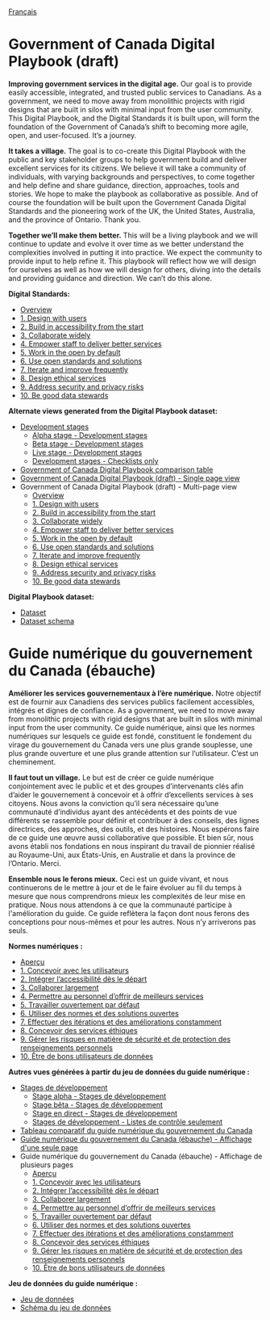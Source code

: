 <!-- markdownlint-disable MD041 -->
[Français](#user-content-guide-numérique-du-gouvernement-du-canada-ébauche)
<!-- markdownlint-enable MD041 -->

# Government of Canada Digital Playbook (draft)

**Improving government services in the digital age.** Our goal is to provide easily accessible, integrated, and trusted public services to Canadians. As a government, we need to move away from monolithic projects with rigid designs that are built in silos with minimal input from the user community. This Digital Playbook, and the Digital Standards it is built upon, will form the foundation of the Government of Canada’s shift to becoming more agile, open, and user-focused. It’s a journey.

**It takes a village.** The goal is to co-create this Digital Playbook with the public and key stakeholder groups to help government build and deliver excellent services for its citizens. We believe it will take a community of individuals, with varying backgrounds and perspectives, to come together and help define and share guidance, direction, approaches, tools and stories. We hope to make the playbook as collaborative as possible. And of course the foundation will be built upon the Government Canada Digital Standards and the pioneering work of the UK, the United States, Australia, and the province of Ontario. Thank you.

**Together we’ll make them better.** This will be a living playbook and we will continue to update and evolve it over time as we better understand the complexities involved in putting it into practice. We expect the community to provide input to help refine it. This playbook will reflect how we will design for ourselves as well as how we will design for others, diving into the details and providing guidance and direction. We can’t do this alone.

**Digital Standards:**

- [Overview](https://canada-ca.github.io/digital-playbook-guide-numerique/en/overview.html)
- [1. Design with users](https://canada-ca.github.io/digital-playbook-guide-numerique/en/1-design-with-users.html)
- [2. Build in accessibility from the start](https://canada-ca.github.io/digital-playbook-guide-numerique/en/2-build-in-accessibility-from-start.html)
- [3. Collaborate widely](https://canada-ca.github.io/digital-playbook-guide-numerique/en/3-collaborate-widely.html)
- [4. Empower staff to deliver better services](https://canada-ca.github.io/digital-playbook-guide-numerique/en/4-empower-staff-deliver-better-services.html)
- [5. Work in the open by default](https://canada-ca.github.io/digital-playbook-guide-numerique/en/5-work-in-open-by-default.html)
- [6. Use open standards and solutions](https://canada-ca.github.io/digital-playbook-guide-numerique/en/6-use-open-standards-solutions.html)
- [7. Iterate and improve frequently](https://canada-ca.github.io/digital-playbook-guide-numerique/en/7-iterate-improve-frequently.html)
- [8. Design ethical services](https://canada-ca.github.io/digital-playbook-guide-numerique/en/8-design-ethical-services.html)
- [9. Address security and privacy risks](https://canada-ca.github.io/digital-playbook-guide-numerique/en/9-address-security-privacy-risks.html)
- [10. Be good data stewards](https://canada-ca.github.io/digital-playbook-guide-numerique/en/10-be-good-data-stewards.html)

**Alternate views generated from the Digital Playbook dataset:**

- [Development stages](https://canada-ca.github.io/digital-playbook-guide-numerique/views/development-stages/en/development-stages.html)
  - [Alpha stage - Development stages](https://canada-ca.github.io/digital-playbook-guide-numerique/views/development-stages/en/alpha.html)
  - [Beta stage - Development stages](https://canada-ca.github.io/digital-playbook-guide-numerique/views/development-stages/en/beta.html)
  - [Live stage - Development stages](https://canada-ca.github.io/digital-playbook-guide-numerique/views/development-stages/en/live.html)
  - [Development stages - Checklists only](https://canada-ca.github.io/digital-playbook-guide-numerique/views/development-stages/en/development-stages-checklists-only.html)
- [Government of Canada Digital Playbook comparison table](https://canada-ca.github.io/digital-playbook-guide-numerique/views/comparison/en/gc-digital-playbook-comparison-table.html)
- [Government of Canada Digital Playbook (draft) - Single page view](https://canada-ca.github.io/digital-playbook-guide-numerique/views/single-page/en/digital-playbook.html)
- Government of Canada Digital Playbook (draft) - Multi-page view
  - [Overview](https://canada-ca.github.io/digital-playbook-guide-numerique/views/standards/en/overview.html)
  - [1. Design with users](https://canada-ca.github.io/digital-playbook-guide-numerique/views/standards/en/1-design-with-users.html)
  - [2. Build in accessibility from the start](https://canada-ca.github.io/digital-playbook-guide-numerique/views/standards/en/2-build-in-accessibility-from-start.html)
  - [3. Collaborate widely](https://canada-ca.github.io/digital-playbook-guide-numerique/views/standards/en/3-collaborate-widely.html)
  - [4. Empower staff to deliver better services](https://canada-ca.github.io/digital-playbook-guide-numerique/views/standards/en/4-empower-staff-deliver-better-services.html)
  - [5. Work in the open by default](https://canada-ca.github.io/digital-playbook-guide-numerique/views/standards/en/5-work-in-open-by-default.html)
  - [6. Use open standards and solutions](https://canada-ca.github.io/digital-playbook-guide-numerique/views/standards/en/6-use-open-standards-solutions.html)
  - [7. Iterate and improve frequently](https://canada-ca.github.io/digital-playbook-guide-numerique/views/standards/en/7-iterate-improve-frequently.html)
  - [8. Design ethical services](https://canada-ca.github.io/digital-playbook-guide-numerique/views/standards/en/8-design-ethical-services.html)
  - [9. Address security and privacy risks](https://canada-ca.github.io/digital-playbook-guide-numerique/views/standards/en/9-address-security-privacy-risks.html)
  - [10. Be good data stewards](https://canada-ca.github.io/digital-playbook-guide-numerique/views/standards/en/10-be-good-data-stewards.html)

**Digital Playbook dataset:**

- [Dataset](https://github.com/canada-ca/digital-playbook-guide-numerique/blob/master/_data/playbook.json)
- [Dataset schema](https://github.com/canada-ca/digital-playbook-guide-numerique/blob/master/_data/playbook_schema.json)

# Guide numérique du gouvernement du Canada (ébauche)

**Améliorer les services gouvernementaux à l’ère numérique.** Notre objectif est de fournir aux Canadiens des services publics facilement accessibles, intégrés et dignes de confiance. As a government, we need to move away from monolithic projects with rigid designs that are built in silos with minimal input from the user community. Ce guide numérique, ainsi que les normes numériques sur lesquels ce guide est fondé, constituent le fondement du virage du gouvernement du Canada vers une plus grande souplesse, une plus grande ouverture et une plus grande attention sur l’utilisateur. C’est un cheminement.

**Il faut tout un village.** Le but est de créer ce guide numérique conjointement avec le public et et des groupes d’intervenants clés afin d’aider le gouvernement à concevoir et à offrir d’excellents services à ses citoyens. Nous avons la conviction qu’il sera nécessaire qu’une communauté d’individus ayant des antécédents et des points de vue différents se rassemble pour définir et contribuer à des conseils, des lignes directrices, des approches, des outils, et des histoires. Nous espérons faire de ce guide une œuvre aussi collaborative que possible. Et bien sûr, nous avons établi nos fondations en nous inspirant du travail de pionnier réalisé au Royaume-Uni, aux États-Unis, en Australie et dans la province de l’Ontario. Merci.

**Ensemble nous le ferons mieux.** Ceci est un guide vivant, et nous continuerons de le mettre à jour et de le faire évoluer au fil du temps à mesure que nous comprendrons mieux les complexités de leur mise en pratique. Nous nous attendons à ce que la communauté participe à l'amélioration du guide. Ce guide reflètera la façon dont nous ferons des conceptions pour nous-mêmes et pour les autres. Nous n’y arriverons pas seuls.

**Normes numériques&#160;:**

- [Aperçu](https://canada-ca.github.io/digital-playbook-guide-numerique/fr/apercu.html)
- [1. Concevoir avec les utilisateurs](https://canada-ca.github.io/digital-playbook-guide-numerique/fr/1-concevoir-avec-utilisateurs.html)
- [2. Intégrer l’accessibilité dès le départ](https://canada-ca.github.io/digital-playbook-guide-numerique/fr/2-integrer-accessibilite-des-depart.html)
- [3. Collaborer largement](https://canada-ca.github.io/digital-playbook-guide-numerique/fr/3-collaborer-largement.html)
- [4. Permettre au personnel d’offrir de meilleurs services](https://canada-ca.github.io/digital-playbook-guide-numerique/fr/4-permettre-personnel-offrir-meilleurs-services.html)
- [5. Travailler ouvertement par défaut](https://canada-ca.github.io/digital-playbook-guide-numerique/fr/5-travailler-ouvertement-par-defaut.html)
- [6. Utiliser des normes et des solutions ouvertes](https://canada-ca.github.io/digital-playbook-guide-numerique/fr/6-utiliser-normes-solutions-ouvertes.html)
- [7. Effectuer des itérations et des améliorations constamment](https://canada-ca.github.io/digital-playbook-guide-numerique/fr/7-effectuer-iterations-ameliorations-constamment.html)
- [8. Concevoir des services éthiques](https://canada-ca.github.io/digital-playbook-guide-numerique/fr/8-concevoir-services-ethiques.html)
- [9. Gérer les risques en matière de sécurité et de protection des renseignements personnels](https://canada-ca.github.io/digital-playbook-guide-numerique/fr/9-gerer-risques-matiere-securite-protection-renseignements-personnels.html)
- [10. Être de bons utilisateurs de données](https://canada-ca.github.io/digital-playbook-guide-numerique/fr/10-etre-bons-utilisateurs-donnees.html)

**Autres vues générées à partir du jeu de données du guide numérique&#160;:**

- [Stages de développement](https://canada-ca.github.io/digital-playbook-guide-numerique/views/development-stages/fr/stages-developpement.html)
  - [Stage alpha - Stages de développement](https://canada-ca.github.io/digital-playbook-guide-numerique/views/development-stages/fr/alpha.html)
  - [Stage bêta - Stages de développement](https://canada-ca.github.io/digital-playbook-guide-numerique/views/development-stages/fr/beta.html)
  - [Stage en direct - Stages de développement](https://canada-ca.github.io/digital-playbook-guide-numerique/views/development-stages/fr/en-direct.html)
  - [Stages de développement - Listes de contrôle seulement](https://canada-ca.github.io/digital-playbook-guide-numerique/views/development-stages/fr/stages-developpement-listes-controle-seulement.html)
- [Tableau comparatif du guide numérique du gouvernement du Canada](https://canada-ca.github.io/digital-playbook-guide-numerique/views/comparison/fr/tableau-comparatif-guide-numerique-gc.html)
- [Guide numérique du gouvernement du Canada (ébauche) - Affichage d'une seule page](https://canada-ca.github.io/digital-playbook-guide-numerique/views/single-page/fr/guide-numerique.html)
- Guide numérique du gouvernement du Canada (ébauche) - Affichage de plusieurs pages
  - [Aperçu](https://canada-ca.github.io/digital-playbook-guide-numerique/views/standards/fr/apercu.html)
  - [1. Concevoir avec les utilisateurs](https://canada-ca.github.io/digital-playbook-guide-numerique/views/standards/fr/1-concevoir-avec-utilisateurs.html)
  - [2. Intégrer l’accessibilité dès le départ](https://canada-ca.github.io/digital-playbook-guide-numerique/views/standards/fr/2-integrer-accessibilite-des-depart.html)
  - [3. Collaborer largement](https://canada-ca.github.io/digital-playbook-guide-numerique/views/standards/fr/3-collaborer-largement.html)
  - [4. Permettre au personnel d’offrir de meilleurs services](https://canada-ca.github.io/digital-playbook-guide-numerique/views/standards/fr/4-permettre-personnel-offrir-meilleurs-services.html)
  - [5. Travailler ouvertement par défaut](https://canada-ca.github.io/digital-playbook-guide-numerique/views/standards/fr/5-travailler-ouvertement-par-defaut.html)
  - [6. Utiliser des normes et des solutions ouvertes](https://canada-ca.github.io/digital-playbook-guide-numerique/views/standards/fr/6-utiliser-normes-solutions-ouvertes.html)
  - [7. Effectuer des itérations et des améliorations constamment](https://canada-ca.github.io/digital-playbook-guide-numerique/views/standards/fr/7-effectuer-iterations-ameliorations-constamment.html)
  - [8. Concevoir des services éthiques](https://canada-ca.github.io/digital-playbook-guide-numerique/views/standards/fr/8-concevoir-services-ethiques.html)
  - [9. Gérer les risques en matière de sécurité et de protection des renseignements personnels](https://canada-ca.github.io/digital-playbook-guide-numerique/views/standards/fr/9-gerer-risques-matiere-securite-protection-renseignements-personnels.html)
  - [10. Être de bons utilisateurs de données](https://canada-ca.github.io/digital-playbook-guide-numerique/views/standards/fr/10-etre-bons-utilisateurs-donnees.html)

**Jeu de données du guide numérique&#160;:**

- [Jeu de données](https://github.com/canada-ca/digital-playbook-guide-numerique/blob/master/_data/guide.json)
- [Schéma du jeu de données](https://github.com/canada-ca/digital-playbook-guide-numerique/blob/master/_data/guide_schema.json)

